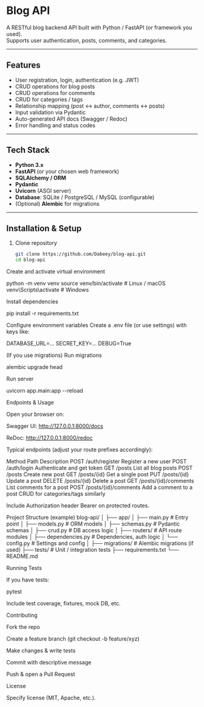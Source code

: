 # Blog API

A RESTful blog backend API built with Python / FastAPI (or framework you used).  
Supports user authentication, posts, comments, and categories.

---

## Features

- User registration, login, authentication (e.g. JWT)  
- CRUD operations for blog posts  
- CRUD operations for comments  
- CRUD for categories / tags  
- Relationship mapping (post ↔ author, comments ↔ posts)  
- Input validation via Pydantic  
- Auto-generated API docs (Swagger / Redoc)  
- Error handling and status codes  

---

## Tech Stack

- **Python 3.x**  
- **FastAPI** (or your chosen web framework)  
- **SQLAlchemy / ORM**  
- **Pydantic**  
- **Uvicorn** (ASGI server)  
- **Database**: SQLite / PostgreSQL / MySQL (configurable)  
- (Optional) **Alembic** for migrations  

---

## Installation & Setup

1. Clone repository  
   ```bash
   git clone https://github.com/Dabeey/blog-api.git
   cd blog-api

Create and activate virtual environment

python -m venv venv
source venv/bin/activate     # Linux / macOS  
venv\Scripts\activate        # Windows  


Install dependencies

pip install -r requirements.txt


Configure environment variables
Create a .env file (or use settings) with keys like:

DATABASE_URL=…
SECRET_KEY=…
DEBUG=True


(If you use migrations) Run migrations

alembic upgrade head


Run server

uvicorn app.main:app --reload

Endpoints & Usage

Open your browser on:

Swagger UI: http://127.0.0.1:8000/docs

ReDoc: http://127.0.0.1:8000/redoc

Typical endpoints (adjust your route prefixes accordingly):

Method	Path	Description
POST	/auth/register	Register a new user
POST	/auth/login	Authenticate and get token
GET	/posts	List all blog posts
POST	/posts	Create new post
GET	/posts/{id}	Get a single post
PUT	/posts/{id}	Update a post
DELETE	/posts/{id}	Delete a post
GET	/posts/{id}/comments	List comments for a post
POST	/posts/{id}/comments	Add a comment to a post
CRUD for categories/tags similarly		

Include Authorization header Bearer <token> on protected routes.

Project Structure (example)
blog-api/
│
├── app/
│   ├── main.py           # Entry point
│   ├── models.py         # ORM models
│   ├── schemas.py        # Pydantic schemas
│   ├── crud.py           # DB access logic
│   ├── routers/           # API route modules
│   ├── dependencies.py    # Dependencies, auth logic
│   └── config.py          # Settings and config
│
├── migrations/            # Alembic migrations (if used)
├── tests/                  # Unit / integration tests
├── requirements.txt
└── README.md

Running Tests

If you have tests:

pytest


Include test coverage, fixtures, mock DB, etc.

Contributing

Fork the repo

Create a feature branch (git checkout -b feature/xyz)

Make changes & write tests

Commit with descriptive message

Push & open a Pull Request

License

Specify license (MIT, Apache, etc.).
